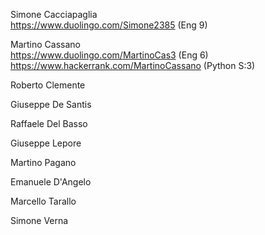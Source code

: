 Simone Cacciapaglia<br>
https://www.duolingo.com/Simone2385 (Eng 9)<br>

Martino Cassano<br>
https://www.duolingo.com/MartinoCas3 (Eng 6)<br>
https://www.hackerrank.com/MartinoCassano (Python S:3)<br>

Roberto Clemente<br>

Giuseppe De Santis

Raffaele Del Basso

Giuseppe Lepore

Martino Pagano

Emanuele D'Angelo

Marcello Tarallo

Simone Verna



